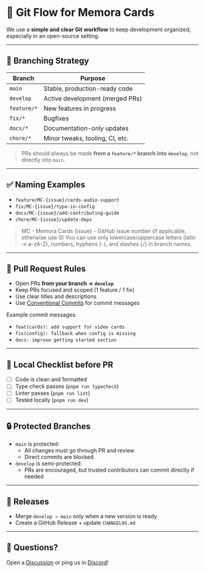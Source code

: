 # 🚀 Git Flow for Memora Cards

We use a **simple and clear Git workflow** to keep development organized, especially in an open-source setting.

---

## 📌 Branching Strategy

| Branch      | Purpose                          |
|-------------|----------------------------------|
| `main`      | Stable, production-ready code    |
| `develop`   | Active development (merged PRs)  |
| `feature/*` | New features in progress         |
| `fix/*`     | Bugfixes                         |
| `docs/*`    | Documentation-only updates       |
| `chore/*`   | Minor tweaks, tooling, CI, etc.  |

> PRs should always be made **from a `feature/*` branch into `develop`**, not directly into `main`.

---

## ✅ Naming Examples

- `feature/MC-{issue}/cards-audio-support`
- `fix/MC-{issue}/typo-in-config`
- `docs/MC-{issue}/add-contributing-guide`
- `chore/MC-{issue}/update-deps`

> MC - Memora Cards
> {issue} - GitHub issue number (if applicable, otherwise use 0)
> You can use only lowercase/uppercase letters (latin -> a-zA-Z), numbers, hyphens (`-`), and slashes (`/`) in branch names.

---

## 🔁 Pull Request Rules

- Open PRs **from your branch → `develop`**
- Keep PRs focused and scoped (1 feature / 1 fix)
- Use clear titles and descriptions
- Use [Conventional Commits](https://www.conventionalcommits.org/) for commit messages

Example commit messages:
- `feat(cards): add support for video cards`
- `fix(config): fallback when config is missing`
- `docs: improve getting started section`

---

## 🧪 Local Checklist before PR

- [ ] Code is clean and formatted
- [ ] Type check passes (`pnpm run typecheck`)
- [ ] Linter passes (`pnpm run lint`)
- [ ] Tested locally (`pnpm run dev`)

---

## 🔒 Protected Branches

- `main` is protected:
  - All changes must go through PR and review
  - Direct commits are blocked
- `develop` is semi-protected:
  - PRs are encouraged, but trusted contributors can commit directly if needed

---

## 📅 Releases

- Merge `develop → main` only when a new version is ready
- Create a GitHub Release + update `CHANGELOG.md`

---

## 💬 Questions?

Open a [Discussion](https://github.com/leva13007/memora-cards/discussions) or ping us in [Discord](https://discord.gg/ZpWpDQq2EP)!